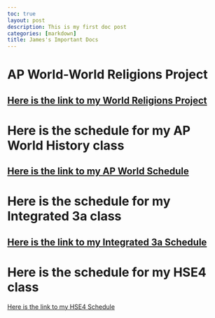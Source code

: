 ```yaml
---
toc: true
layout: post
description: This is my first doc post
categories: [markdown]
title: James's Important Docs
---
```

# AP World-World Religions Project
[Here is the link to my World Religions Project](https://docs.google.com/document/d/1JE6W8qQAauBWcDGJjLpTkCi0GYQK5xBb3eE8pb0Gggs/edit)
---
# Here is the schedule for my AP World History class
[Here is the link to my AP World Schedule](https://docs.google.com/document/d/1fXL7oppzt18p0isVZez79lDZ5vwqPqASgRmeVQd9tjE/edit)
---
# Here is the schedule for my Integrated 3a class
[Here is the link to my Integrated 3a Schedule](https://docs.google.com/document/d/1aI_BJORFEkLuE7Q6xc5MRPZno6jRKCvWmNq9AG3nTAU/edit)
---
# Here is the schedule for my HSE4 class
[Here is the link to my HSE4 Schedule](https://docs.google.com/document/d/125j4LCRtl2LSK50yIZsxZMzr62yVaQN4G4Cf29O4dqE/edit)